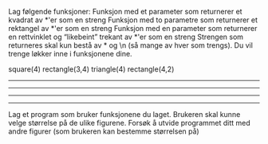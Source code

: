 Lag følgende funksjoner:
Funksjon med et parameter som returnerer et kvadrat av *'er som en streng
Funksjon med to parametre som returnerer et rektangel av *'er som en streng
Funksjon med en parameter som returnerer en rettvinklet og “likebeint” trekant av *'er som en streng
Strengen som returneres skal kun bestå av * og \n (så mange av hver som trengs). Du vil trenge løkker inne i funksjonene dine.


square(4)        rectangle(3,4)        triangle(4)        rectangle(4,2)

        

****                ***                        *                        ****

****                ***                        **                        ****

****                ***                        ***

****                ***                        ****


Lag et program som bruker funksjonene du laget. Brukeren skal kunne velge størrelse på de ulike figurene.
Forsøk å utvide programmet ditt med andre figurer (som brukeren kan bestemme størrelsen på)